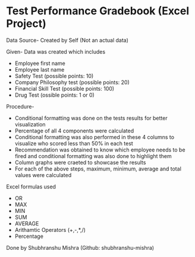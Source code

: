 # Test Performance Gradebook (Excel Project)

Data Source- Created by Self (Not an actual data)

Given- Data was created which includes
- Employee first name
- Employee last name
- Safety Test (possible points: 10)
- Company Philosophy test (possible points: 20)
- Financial Skill Test (possible points: 100)
- Drug Test (ossible points: 1 or 0) 

Procedure- 
- Conditional formatting was done on the tests results for better visualization
- Percentage of all 4 components were calculated
- Conditional formatting was also performed in these 4 columns to visualize who scored less than 50% in each test 
- Recommendation was obtained to know which employee needs to be fired and conditional formatting was also done to highlight them
- Column graphs were craeted to showcase the results
- For each of the above steps, maximum, minimum, average and total values were calculated


Excel formulas used
- OR
- MAX
- MIN
- SUM
- AVERAGE
- Arithamtic Operators (+,-,*,/) 
- Percentage

Done by Shubhranshu Mishra (Github: shubhranshu-mishra)
